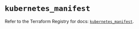 # `kubernetes_manifest`

Refer to the Terraform Registry for docs: [`kubernetes_manifest`](https://registry.terraform.io/providers/hashicorp/kubernetes/2.30.0/docs/resources/manifest).
